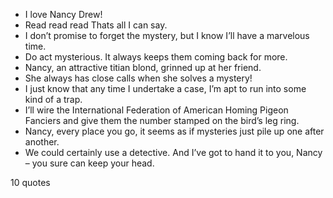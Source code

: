  - I love Nancy Drew!
 - Read read read Thats all I can say.
 - I don’t promise to forget the mystery, but I know I’ll have a marvelous time.
 - Do act mysterious. It always keeps them coming back for more.
 - Nancy, an attractive titian blond, grinned up at her friend.
 - She always has close calls when she solves a mystery!
 - I just know that any time I undertake a case, I’m apt to run into some kind of a trap.
 - I’ll wire the International Federation of American Homing Pigeon Fanciers and give them the number stamped on the bird’s leg ring.
 - Nancy, every place you go, it seems as if mysteries just pile up one after another.
 - We could certainly use a detective. And I’ve got to hand it to you, Nancy – you sure can keep your head.

10 quotes